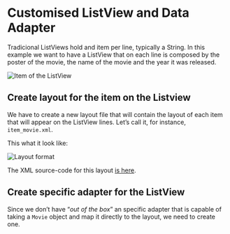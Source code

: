 # Customised ListView and Data Adapter
Tradicional ListViews hold and item per line, typically a String. In this example we want to have a ListView that on each line is composed by the poster of the movie, the name of the movie and the year it was released.

![][image-1]

## Create layout for the item on the Listview
We have to create a new layout file that will contain the layout of each item that will appear on the ListView lines. Let’s call it, for instance, `item_movie.xml`.

This what it look like:

![][image-2]

The XML source-code for this layout [is here][1].

## Create specific adapter for the ListView
Since we don’t have “_out of the box_” an specific adapter that is capable of taking a `Movie` object and map it directly to the layout, we need to create one.


[1]:	https://github.com/pontocom/MovieDatabase/blob/master/app/src/main/res/layout/item_movie.xml

[image-1]:	https://github.com/pontocom/MovieDatabase/blob/master/docs/images/Voila_Capture%202017-04-19_07-40-38_PM.png "Item of the ListView"
[image-2]:	https://github.com/pontocom/MovieDatabase/blob/master/docs/images/Voila_Capture%202017-04-19_07-45-39_PM.png "Layout format"